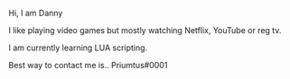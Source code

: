 Hi, I am Danny

I like playing video games but mostly watching Netflix, YouTube or reg tv.

I am currently learning LUA scripting.

Best way to contact me is.. Priumtus#0001

